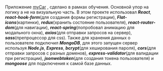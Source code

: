 Приложение  [myCar](https://my-car-rho.vercel.app/) , сделано в рамках обучения. Основной упор на логику а не на визуальную часть. В этом проекте использовал ___React___, ___react-hook-form___(для создания формы регистрации), ___Flat-icons___(картинки), ___redux___(хранить состояние пользователя), ___react-router-dom___(для навигации), ___react-spring___(попробовал анимацию для модального окна), ___axios___(для отправки запросов на сервер),  ___sass___(препроцессор для css). Также для хранения данных о пользователе подключил ___MongoDB___, для этого запущен сервер используя ___Node.js___, ___Express___, ___bcrypt___(для хеширования пароля), ___cors___(для отправки запросов с разных доменов), ___express-validator___(для валидации при регистрации), ___jsonwebtoken___(для создания токена пользователя) и ___mongoose___ для подключения к самой базе данных.